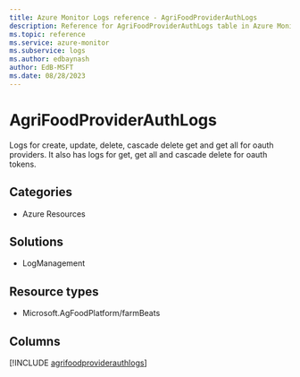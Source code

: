```yaml
---
title: Azure Monitor Logs reference - AgriFoodProviderAuthLogs
description: Reference for AgriFoodProviderAuthLogs table in Azure Monitor Logs.
ms.topic: reference
ms.service: azure-monitor
ms.subservice: logs
ms.author: edbaynash
author: EdB-MSFT
ms.date: 08/28/2023
---
```


# AgriFoodProviderAuthLogs

Logs for create, update, delete, cascade delete get and get all for oauth providers. It also has logs for get, get all and cascade delete for oauth tokens.

## Categories

- Azure Resources
## Solutions

- LogManagement
## Resource types

- Microsoft.AgFoodPlatform/farmBeats

            


## Columns
  
[!INCLUDE [agrifoodproviderauthlogs](../includes/agrifoodproviderauthlogs-include.md)]
